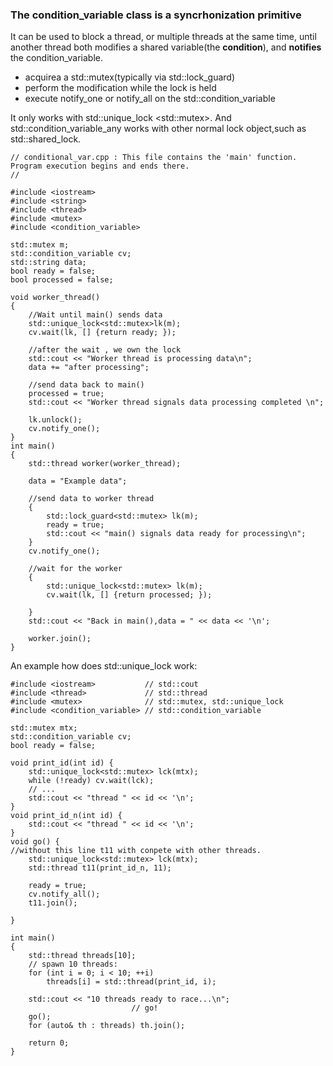 ### The condition_variable class is a syncrhonization primitive 
It can be used to block a thread, or multiple threads at the same time, until another
thread both modifies a shared variable(the **condition**), and **notifies** the 
condition_variable.
- acquirea a std::mutex(typically via std::lock_guard)
- perform the modification while the lock is held
- execute notify_one or notify_all on the std::condition_variable

It only works with std::unique_lock \<std::mutex\>.
And std::condition_variable_any works with other normal lock object,such
as std::shared_lock.
```
// conditional_var.cpp : This file contains the 'main' function. Program execution begins and ends there.
//

#include <iostream>
#include <string>
#include <thread>
#include <mutex>
#include <condition_variable>

std::mutex m;
std::condition_variable cv;
std::string data;
bool ready = false;
bool processed = false;

void worker_thread() 
{
    //Wait until main() sends data 
    std::unique_lock<std::mutex>lk(m);
    cv.wait(lk, [] {return ready; });

    //after the wait , we own the lock
    std::cout << "Worker thread is processing data\n";
    data += "after processing";

    //send data back to main()
    processed = true;
    std::cout << "Worker thread signals data processing completed \n";

    lk.unlock();
    cv.notify_one();
}
int main()
{
    std::thread worker(worker_thread);

    data = "Example data";

    //send data to worker thread
    {
        std::lock_guard<std::mutex> lk(m);
        ready = true;
        std::cout << "main() signals data ready for processing\n";
    }
    cv.notify_one();

    //wait for the worker
    {
        std::unique_lock<std::mutex> lk(m);
        cv.wait(lk, [] {return processed; });

    }
    std::cout << "Back in main(),data = " << data << '\n';

    worker.join();
}
```
An example how does std::unique_lock work:
```
#include <iostream>           // std::cout
#include <thread>             // std::thread
#include <mutex>              // std::mutex, std::unique_lock
#include <condition_variable> // std::condition_variable

std::mutex mtx;
std::condition_variable cv;
bool ready = false;

void print_id(int id) {
    std::unique_lock<std::mutex> lck(mtx);
    while (!ready) cv.wait(lck);
    // ...
    std::cout << "thread " << id << '\n';
}
void print_id_n(int id) {
    std::cout << "thread " << id << '\n';
}
void go() {
//without this line t11 with conpete with other threads.
    std::unique_lock<std::mutex> lck(mtx);
    std::thread t11(print_id_n, 11);
    
    ready = true;
    cv.notify_all();
    t11.join();
    
}

int main()
{
    std::thread threads[10];
    // spawn 10 threads:
    for (int i = 0; i < 10; ++i)
        threads[i] = std::thread(print_id, i);

    std::cout << "10 threads ready to race...\n";
                           // go!
    go();
    for (auto& th : threads) th.join();
   
    return 0;
}
```

 
